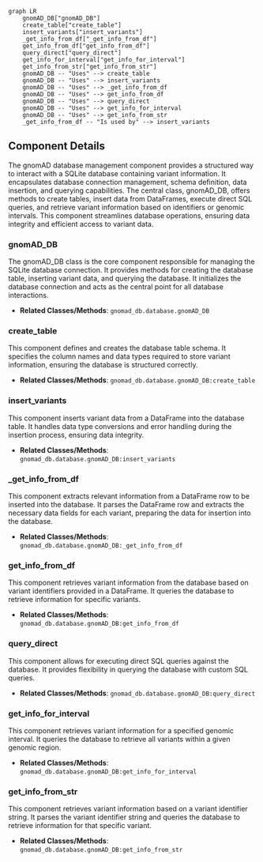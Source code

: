 ```mermaid
graph LR
    gnomAD_DB["gnomAD_DB"]
    create_table["create_table"]
    insert_variants["insert_variants"]
    _get_info_from_df["_get_info_from_df"]
    get_info_from_df["get_info_from_df"]
    query_direct["query_direct"]
    get_info_for_interval["get_info_for_interval"]
    get_info_from_str["get_info_from_str"]
    gnomAD_DB -- "Uses" --> create_table
    gnomAD_DB -- "Uses" --> insert_variants
    gnomAD_DB -- "Uses" --> _get_info_from_df
    gnomAD_DB -- "Uses" --> get_info_from_df
    gnomAD_DB -- "Uses" --> query_direct
    gnomAD_DB -- "Uses" --> get_info_for_interval
    gnomAD_DB -- "Uses" --> get_info_from_str
    _get_info_from_df -- "Is used by" --> insert_variants
```

## Component Details

The gnomAD database management component provides a structured way to interact with a SQLite database containing variant information. It encapsulates database connection management, schema definition, data insertion, and querying capabilities. The central class, gnomAD_DB, offers methods to create tables, insert data from DataFrames, execute direct SQL queries, and retrieve variant information based on identifiers or genomic intervals. This component streamlines database operations, ensuring data integrity and efficient access to variant data.

### gnomAD_DB
The gnomAD_DB class is the core component responsible for managing the SQLite database connection. It provides methods for creating the database table, inserting variant data, and querying the database. It initializes the database connection and acts as the central point for all database interactions.
- **Related Classes/Methods**: `gnomad_db.database.gnomAD_DB`

### create_table
This component defines and creates the database table schema. It specifies the column names and data types required to store variant information, ensuring the database is structured correctly.
- **Related Classes/Methods**: `gnomad_db.database.gnomAD_DB:create_table`

### insert_variants
This component inserts variant data from a DataFrame into the database table. It handles data type conversions and error handling during the insertion process, ensuring data integrity.
- **Related Classes/Methods**: `gnomad_db.database.gnomAD_DB:insert_variants`

### _get_info_from_df
This component extracts relevant information from a DataFrame row to be inserted into the database. It parses the DataFrame row and extracts the necessary data fields for each variant, preparing the data for insertion into the database.
- **Related Classes/Methods**: `gnomad_db.database.gnomAD_DB:_get_info_from_df`

### get_info_from_df
This component retrieves variant information from the database based on variant identifiers provided in a DataFrame. It queries the database to retrieve information for specific variants.
- **Related Classes/Methods**: `gnomad_db.database.gnomAD_DB:get_info_from_df`

### query_direct
This component allows for executing direct SQL queries against the database. It provides flexibility in querying the database with custom SQL queries.
- **Related Classes/Methods**: `gnomad_db.database.gnomAD_DB:query_direct`

### get_info_for_interval
This component retrieves variant information for a specified genomic interval. It queries the database to retrieve all variants within a given genomic region.
- **Related Classes/Methods**: `gnomad_db.database.gnomAD_DB:get_info_for_interval`

### get_info_from_str
This component retrieves variant information based on a variant identifier string. It parses the variant identifier string and queries the database to retrieve information for that specific variant.
- **Related Classes/Methods**: `gnomad_db.database.gnomAD_DB:get_info_from_str`
